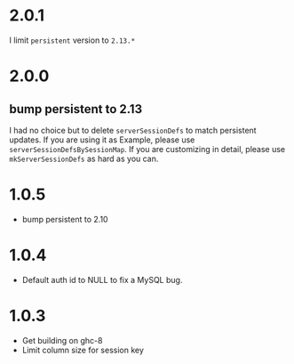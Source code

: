 # 2.0.1

I limit `persistent` version to `2.13.*`

# 2.0.0

## bump persistent to 2.13

I had no choice but to delete `serverSessionDefs` to match persistent updates.
If you are using it as Example, please use `serverSessionDefsBySessionMap`.
If you are customizing in detail, please use `mkServerSessionDefs` as hard as you can.

# 1.0.5

* bump persistent to 2.10

# 1.0.4

* Default auth id to NULL to fix a MySQL bug.

# 1.0.3

* Get building on ghc-8
* Limit column size for session key
